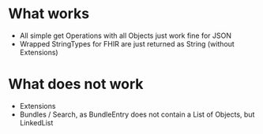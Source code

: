 # What works
- All simple get Operations with all Objects just work fine for JSON
- Wrapped StringTypes for FHIR are just returned as String (without Extensions)

# What does not work 
- Extensions
- Bundles / Search, as BundleEntry does not contain a List of Objects, but LinkedList